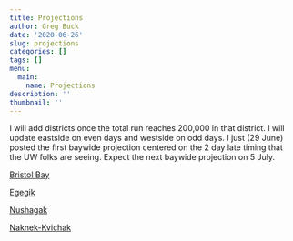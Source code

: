 ```yaml
---
title: Projections
author: Greg Buck
date: '2020-06-26'
slug: projections
categories: []
tags: []
menu:
  main:
    name: Projections  
description: ''
thumbnail: ''
---
```



I will add districts once the total run reaches 200,000 in that district. I will update eastside on even days and westside on odd days.
I just (29 June) posted the first baywide projection centered on the 2 day late timing that the UW folks are seeing. Expect the next baywide 
projection on 5 July.

[Bristol Bay](https://rpubs.com/gbbuck/626414)

[Egegik](https://rpubs.com/gbbuck/632861)

[Nushagak](https://rpubs.com/gbbuck/633102)

[Naknek-Kvichak](https://rpubs.com/gbbuck/633429)

